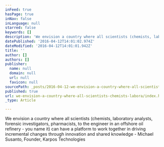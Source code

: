 ```yaml
---
inFeed: true
hasPage: true
inNav: false
inLanguage: null
starred: false
keywords: []
description: 'We envision a country where all scientists (chemists, laboratory analysts, forensic investigators, pharmacists, to the engineer in an offshore oil refinery - you name it) can have a platform to work together in driving incremental changes through innovation and shared knowledge - Michael Susanto, Founder, Karpos Technologies'
datePublished: '2016-04-12T14:01:02.974Z'
dateModified: '2016-04-12T14:01:01.942Z'
title: ''
author: []
authors: []
publisher:
  name: null
  domain: null
  url: null
  favicon: null
sourcePath: _posts/2016-04-12-we-envision-a-country-where-all-scientists-chemists-labora.md
published: true
url: we-envision-a-country-where-all-scientists-chemists-labora/index.html
_type: Article

---
```

We envision a country where all scientists (chemists, laboratory analysts, forensic investigators, pharmacists, to the engineer in an offshore oil refinery - you name it) can have a platform to work together in driving incremental changes through innovation and shared knowledge - Michael Susanto, Founder, Karpos Technologies